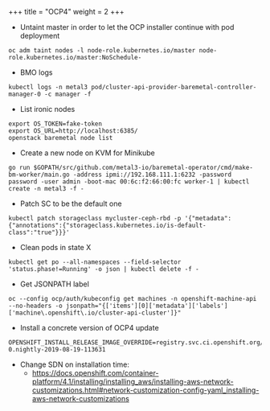 +++
title = "OCP4"
weight = 2
+++

- Untaint master in order to let the OCP installer continue with pod deployment
```
oc adm taint nodes -l node-role.kubernetes.io/master node-role.kubernetes.io/master:NoSchedule-
```

- BMO logs
```
kubectl logs -n metal3 pod/cluster-api-provider-baremetal-controller-manager-0 -c manager -f
```

- List ironic nodes
```
export OS_TOKEN=fake-token
export OS_URL=http://localhost:6385/
openstack baremetal node list

```

- Create a new node on KVM for Minikube
```
go run $GOPATH/src/github.com/metal3-io/baremetal-operator/cmd/make-bm-worker/main.go -address ipmi://192.168.111.1:6232 -password password -user admin -boot-mac 00:6c:f2:66:00:fc worker-1 | kubectl create -n metal3 -f -
```

- Patch SC to be the default one
```
kubectl patch storageclass mycluster-ceph-rbd -p '{"metadata": {"annotations":{"storageclass.kubernetes.io/is-default-class":"true"}}}'
```

- Clean pods in state X
```
kubectl get po --all-namespaces --field-selector 'status.phase!=Running' -o json | kubectl delete -f -
```

- Get JSONPATH label
```
oc --config ocp/auth/kubeconfig get machines -n openshift-machine-api --no-headers -o jsonpath="{['items'][0]['metadata']['labels']['machine\.openshift\.io/cluster-api-cluster']}"
```

- Install a concrete version of OCP4 update
```
OPENSHIFT_INSTALL_RELEASE_IMAGE_OVERRIDE=registry.svc.ci.openshift.org/ocp/release:4.2.0-0.nightly-2019-08-19-113631
```

- Change SDN on installation time:
    - https://docs.openshift.com/container-platform/4.1/installing/installing_aws/installing-aws-network-customizations.html#network-customization-config-yaml_installing-aws-network-customizations
